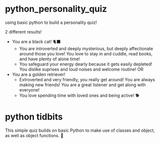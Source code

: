 # python_personality_quiz
using basic python to build a personality quiz!

2 different results!
* You are a black cat! 🐈‍⬛
    * You are introverted and deeply mysterious, but deeply affectionate around those you love! You love to stay in and cuddle, read books, and have plenty of alone time! 
    * You safeguard your energy dearly because it gets easily depleted! You dislike suprises and loud noises and welcome routine!
OR
* You are a golden retriever!
    * Extroverted and very friendly, you really get around! You are always making new friends! You are a great listener and get along with everyone!
    * You love spending time with loved ones and being active! 🐕

# python tidbits
This simple quiz builds on basic Python to make use of classes and object, as well as object functions. 🤩